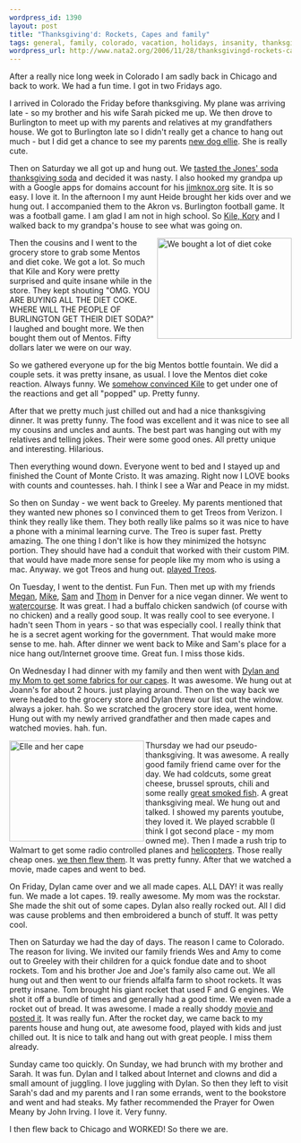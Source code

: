 ```yaml
--- 
wordpress_id: 1390
layout: post
title: "Thanksgiving'd: Rockets, Capes and family"
tags: general, family, colorado, vacation, holidays, insanity, thanksgiving, rockets, capes
wordpress_url: http://www.nata2.org/2006/11/28/thanksgivingd-rockets-capes-and-family/
---
```

After a really nice long week in Colorado I am sadly back in Chicago and back to work. We had a fun time. I got in two Fridays ago.

I arrived in Colorado the Friday before thanksgiving. My plane was arriving late - so my brother and his wife Sarah picked me up. We then drove to Burlington to meet up with my parents and relatives at my grandfathers house. We got to Burlington late so I didn't really get a chance to hang out much - but I did get a chance to see my parents <a href="http://flickr.com/photos/natatwo/301188412/">new dog ellie</a>. She is really cute.

Then on Saturday we all got up and hung out. We <a href="http://flickr.com/photos/natatwo/301342269/">tasted the Jones' soda thanksgiving soda</a> and decided it was nasty. I also hooked my grandpa up with a Google apps for domains account for his <a href="http://jimknox.org">jimknox.org</a> site. It is so easy. I love it. In the afternoon I my aunt Heide brought her kids over and we hung out. I accompanied them to the Akron vs. Burlington football game. It was a football game. I am glad I am not in high school. So <a href="http://flickr.com/photos/natatwo/301334560/">Kile, Kory</a> and I walked back to my grandpa's house to see what was going on.

<a title="Photo Sharing" href="http://www.flickr.com/photos/natatwo/301337285/"><img width="240" height="180" align="right" alt="We bought a lot of diet coke" src="http://static.flickr.com/108/301337285_a66d843611_m.jpg" /></a>Then the cousins and I went to the grocery store to grab some Mentos and diet coke. We got a lot. So much that Kile and Kory were pretty surprised and quite insane while in the store. They kept shouting "OMG. YOU ARE BUYING ALL THE DIET COKE. WHERE WILL THE PEOPLE OF BURLINGTON GET THEIR DIET SODA?" I laughed and bought more. We then bought them out of Mentos. Fifty dollars later we were on our way.

So we gathered everyone up for the big Mentos bottle fountain. We did a couple sets. it was pretty insane, as usual. I love the Mentos diet coke reaction. Always funny. We <a href="http://youtube.com/watch?v=dWO4A70K89s">somehow convinced Kile</a> to get under one of the reactions and get all "popped" up. Pretty funny.

After that we pretty much just chilled out and had a nice thanksgiving dinner. It was pretty funny. The food was excellent and it was nice to see all my cousins and uncles and aunts. The best part was hanging out with my relatives and telling jokes. Their were some good ones. All pretty unique and interesting. Hilarious.

Then everything wound down. Everyone went to bed and I stayed up and finished the Count of Monte Cristo. It was amazing. Right now I LOVE books with counts and countesses. hah. I think I see a War and Peace in my midst.

So then on Sunday - we went back to Greeley. My parents mentioned that they wanted new phones so I convinced them to get Treos from Verizon. I think they really like them. They both really like palms so it was nice to have a phone with a minimal learning curve. The Treo is super fast. Pretty amazing. The one thing I don't like is how they minimized the hotsync portion. They should have had a conduit that worked with their custom PIM. that would have made more sense for people like my mom who is using a mac. Anyway. we got Treos and hung out. <a href="http://flickr.com/photos/natatwo/302982712/">played Treos</a>.

On Tuesday, I went to the dentist. Fun Fun. Then met up with my friends <a href="http://megan.watership.org">Megan</a>, <a href="http://proxientunit.org">Mike</a>, <a href="http://manifolding.com/">Sam</a> and <a href="http://thom.watership.org">Thom</a> in Denver for a nice vegan dinner. We went to <a href="http://www.watercoursefoods.com/">watercourse</a>. It was great. I had a buffalo chicken sandwich (of course with no chicken) and a really good soup. It was really cool to see everyone. I hadn't seen Thom in years - so that was especially cool. I really think that he is a secret agent working for the government. That would make more sense to me. hah. After dinner we went back to Mike and Sam's place for a nice hang out/Internet groove time. Great fun. I miss those kids.

On Wednesday I had dinner with my family and then went with <a href="http://flickr.com/photos/natatwo/303807949/">Dylan and my Mom to get some fabrics for our capes</a>. It was awesome. We hung out at Joann's for about 2 hours. just playing around. Then on the way back we were headed to the grocery store and Dylan threw our list out the window. always a joker. hah. So we scratched the grocery store idea, went home. Hung out with my newly arrived grandfather and then made capes and watched movies. hah. fun.

<a title="Photo Sharing" href="http://www.flickr.com/photos/natatwo/305820650/"><img width="240" height="180" align="left" alt="Elle and her cape" src="http://static.flickr.com/102/305820650_045be07a62_m.jpg" /></a>Thursday we had our pseudo-thanksgiving. It was awesome. A really good family friend came over for the day. We had coldcuts, some great cheese, brussel sprouts, chili and some really <a href="http://http://flickr.com/photos/natatwo/304412505/">great smoked fish</a>. A great thanksgiving meal. We hung out and talked. I showed my parents youtube, they loved it. We played scrabble (I think I got second place - my mom owned me). Then I made a rush trip to Walmart to get some radio controlled planes and <a href="http://flickr.com/photos/natatwo/304554720/">helicopters</a>. Those really cheap ones. <a href="http://flickr.com/photos/natatwo/304586198/">we then flew them</a>. It was pretty funny. After that we watched a movie, made capes and went to bed.

On Friday, Dylan came over and we all made capes. ALL DAY! it was really fun. We made a lot capes. 19. really awesome. My mom was the rockstar. She made the shit out of some capes. Dylan also really rocked out. All I did was cause problems and then embroidered a bunch of stuff. It was petty cool.

Then on Saturday we had the day of days. The reason I came to Colorado. The reason for living. We invited our family friends  Wes and Amy to come out to Greeley with their children for a quick fondue date and to shoot rockets. Tom and his brother Joe and Joe's family also came out. We all hung out and then went to our friends alfalfa farm to shoot rockets. It was pretty insane. Tom brought his giant rocket that used F and G engines. We shot it off a bundle of times and generally had a good time. We even made a rocket out of bread. It was awesome. I made a really shoddy <a href="http://youtube.com/watch?v=5q6l2bl8G9o">movie and posted it</a>. It was really fun. After the rocket day, we came back to my parents house and hung out, ate awesome food, played with kids and just chilled out. It is nice to talk and hang out with great people. I miss them already.

Sunday came too quickly. On Sunday, we had brunch with my brother and Sarah. It was fun. Dylan and I talked about Internet and clowns and did a small amount of juggling. I love juggling with Dylan. So then they left to visit Sarah's dad and my parents and I ran some errands, went to the bookstore and went and had steaks. My father recommended the Prayer for Owen Meany by John Irving. I love it. Very funny.

I then flew back to Chicago and WORKED! So there we are.
